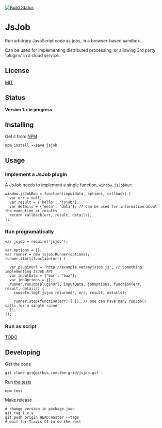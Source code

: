 [![Build Status](https://travis-ci.org/the-grid/jsjob.svg?branch=master)](https://travis-ci.org/the-grid/jsjob)
# JsJob

Run arbitrary JavaScript code as jobs, in a browser-based sandbox.

Can be used for implementing distributed processing, or
allowing 3rd party 'plugins' in a cloud service.

## License
[MIT](./LICENSE.md)

## Status
**Version 1.x in progress**


## Installing

Get it from [NPM](https://www.npmjs.com/package/jsjob)

    npm install --save jsjob

## Usage

### Implement a JsJob plugin

A JsJob needs to implement a single function, `window.jsJobRun`:

    window.jsJobRun = function(inputdata, options, callback) {
      var err = null;
      var result = {'hello': 'jsjob'};
      var details = {'meta': 'data'}; // Can be used for information about the execution or results
      return callback(err, result, details);
    };

### Run programatically

    var jsjob = require('jsjob');

    var options = {};
    var runner = new jsjob.Runner(options);
    runner.start(function(err) {

      var pluginUrl = 'http://example.net/myjsjob.js'; // Something implementing JsJob API
      var inputData = {'bar': "baz"};
      var jobOptions = {};
      runner.runJob(pluginUrl, inputData, jobOptions, function(err, result, details) {
        console.log('jsjob returned', err, result, details);

        runner.stop(function(err) { }); // one can have many runJob() calls for a single runner
      });
    });

### Run as script

[TODO](https://github.com/the-grid/jsjob/issues/1)

## Developing

Get the code

    git clone git@github.com:the-grid/jsjob.git

Run [the tests](./spec)

    npm test

Make release

    # change version in package.json
    git tag 1.x.y
    git push origin HEAD:master --tags
    # wait for Travis CI to do the rest
